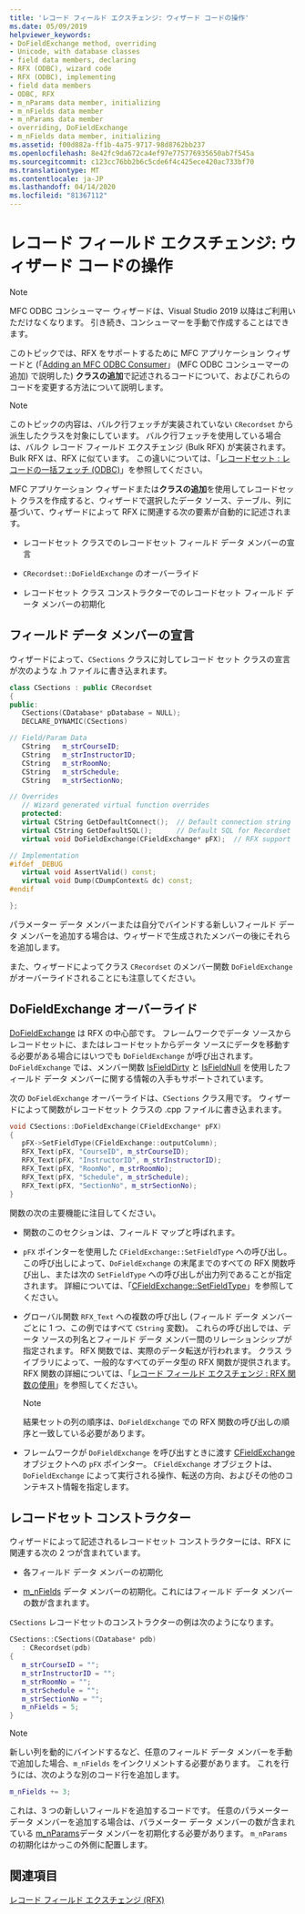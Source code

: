 ```yaml
---
title: 'レコード フィールド エクスチェンジ: ウィザード コードの操作'
ms.date: 05/09/2019
helpviewer_keywords:
- DoFieldExchange method, overriding
- Unicode, with database classes
- field data members, declaring
- RFX (ODBC), wizard code
- RFX (ODBC), implementing
- field data members
- ODBC, RFX
- m_nParams data member, initializing
- m_nFields data member
- m_nParams data member
- overriding, DoFieldExchange
- m_nFields data member, initializing
ms.assetid: f00d882a-ff1b-4a75-9717-98d8762bb237
ms.openlocfilehash: 8e42fc9da672ca4ef97e775776935650ab7f545a
ms.sourcegitcommit: c123cc76bb2b6c5cde6f4c425ece420ac733bf70
ms.translationtype: MT
ms.contentlocale: ja-JP
ms.lasthandoff: 04/14/2020
ms.locfileid: "81367112"
---
```

# <a name="record-field-exchange-working-with-the-wizard-code"></a>レコード フィールド エクスチェンジ: ウィザード コードの操作

> [!NOTE]
> MFC ODBC コンシューマー ウィザードは、Visual Studio 2019 以降はご利用いただけなくなります。 引き続き、コンシューマーを手動で作成することはできます。

このトピックでは、RFX をサポートするために MFC アプリケーション ウィザードと (「[Adding an MFC ODBC Consumer](../../mfc/reference/adding-an-mfc-odbc-consumer.md)」 (MFC ODBC コンシューマーの追加) で説明した) **クラスの追加**で記述されるコードについて、およびこれらのコードを変更する方法について説明します。

> [!NOTE]
> このトピックの内容は、バルク行フェッチが実装されていない `CRecordset` から派生したクラスを対象にしています。 バルク行フェッチを使用している場合は、バルク レコード フィールド エクスチェンジ (Bulk RFX) が実装されます。 Bulk RFX は、RFX に似ています。 この違いについては、「[レコードセット : レコードの一括フェッチ (ODBC)](../../data/odbc/recordset-fetching-records-in-bulk-odbc.md)」を参照してください。

MFC アプリケーション ウィザードまたは**クラスの追加**を使用してレコードセット クラスを作成すると、ウィザードで選択したデータ ソース、テーブル、列に基づいて、ウィザードによって RFX に関連する次の要素が自動的に記述されます。

- レコードセット クラスでのレコードセット フィールド データ メンバーの宣言

- `CRecordset::DoFieldExchange` のオーバーライド

- レコードセット クラス コンストラクターでのレコードセット フィールド データ メンバーの初期化

## <a name="field-data-member-declarations"></a><a name="_core_the_field_data_member_declarations"></a> フィールド データ メンバーの宣言

ウィザードによって、`CSections` クラスに対してレコード セット クラスの宣言が次のような .h ファイルに書き込まれます。

```cpp
class CSections : public CRecordset
{
public:
   CSections(CDatabase* pDatabase = NULL);
   DECLARE_DYNAMIC(CSections)

// Field/Param Data
   CString   m_strCourseID;
   CString   m_strInstructorID;
   CString   m_strRoomNo;
   CString   m_strSchedule;
   CString   m_strSectionNo;

// Overrides
   // Wizard generated virtual function overrides
   protected:
   virtual CString GetDefaultConnect();  // Default connection string
   virtual CString GetDefaultSQL();      // Default SQL for Recordset
   virtual void DoFieldExchange(CFieldExchange* pFX);  // RFX support

// Implementation
#ifdef _DEBUG
   virtual void AssertValid() const;
   virtual void Dump(CDumpContext& dc) const;
#endif

};
```

パラメーター データ メンバーまたは自分でバインドする新しいフィールド データ メンバーを追加する場合は、ウィザードで生成されたメンバーの後にそれらを追加します。

また、ウィザードによってクラス `CRecordset` のメンバー関数 `DoFieldExchange` がオーバーライドされることにも注意してください。

## <a name="dofieldexchange-override"></a><a name="_core_the_dofieldexchange_override"></a> DoFieldExchange オーバーライド

[DoFieldExchange](../../mfc/reference/crecordset-class.md#dofieldexchange) は RFX の中心部です。 フレームワークでデータ ソースからレコードセットに、またはレコードセットからデータ ソースにデータを移動する必要がある場合にはいつでも `DoFieldExchange` が呼び出されます。 `DoFieldExchange` では、メンバー関数 [IsFieldDirty](../../mfc/reference/crecordset-class.md#isfielddirty) と [IsFieldNull](../../mfc/reference/crecordset-class.md#isfieldnull) を使用したフィールド データ メンバーに関する情報の入手もサポートされています。

次の `DoFieldExchange` オーバーライドは、`CSections` クラス用です。 ウィザードによって関数がレコードセット クラスの .cpp ファイルに書き込まれます。

```cpp
void CSections::DoFieldExchange(CFieldExchange* pFX)
{
   pFX->SetFieldType(CFieldExchange::outputColumn);
   RFX_Text(pFX, "CourseID", m_strCourseID);
   RFX_Text(pFX, "InstructorID", m_strInstructorID);
   RFX_Text(pFX, "RoomNo", m_strRoomNo);
   RFX_Text(pFX, "Schedule", m_strSchedule);
   RFX_Text(pFX, "SectionNo", m_strSectionNo);
}
```

関数の次の主要機能に注目してください。

- 関数のこのセクションは、フィールド マップと呼ばれます。

- `pFX` ポインターを使用した `CFieldExchange::SetFieldType` への呼び出し。 この呼び出しによって、`DoFieldExchange` の末尾までのすべての RFX 関数呼び出し、または次の `SetFieldType` への呼び出しが出力列であることが指定されます。 詳細については、「[CFieldExchange::SetFieldType](../../mfc/reference/cfieldexchange-class.md#setfieldtype)」を参照してください。

- グローバル関数 `RFX_Text` への複数の呼び出し (フィールド データ メンバーごとに 1 つ、この例ではすべて `CString` 変数)。 これらの呼び出しでは、データ ソースの列名とフィールド データ メンバー間のリレーションシップが指定されます。 RFX 関数では、実際のデータ転送が行われます。 クラス ライブラリによって、一般的なすべてのデータ型の RFX 関数が提供されます。 RFX 関数の詳細については、「[レコード フィールド エクスチェンジ : RFX 関数の使用](../../data/odbc/record-field-exchange-using-the-rfx-functions.md)」を参照してください。

    > [!NOTE]
    >  結果セットの列の順序は、`DoFieldExchange` での RFX 関数の呼び出しの順序と一致している必要があります。

- フレームワークが `DoFieldExchange` を呼び出すときに渡す [CFieldExchange](../../mfc/reference/cfieldexchange-class.md) オブジェクトへの `pFX` ポインター。 `CFieldExchange` オブジェクトは、`DoFieldExchange` によって実行される操作、転送の方向、およびその他のコンテキスト情報を指定します。

## <a name="recordset-constructor"></a><a name="_core_the_recordset_constructor"></a> レコードセット コンストラクター

ウィザードによって記述されるレコードセット コンストラクターには、RFX に関連する次の 2 つが含まれています。

- 各フィールド データ メンバーの初期化

- [m_nFields](../../mfc/reference/crecordset-class.md#m_nfields) データ メンバーの初期化。これにはフィールド データ メンバーの数が含まれます。

`CSections` レコードセットのコンストラクターの例は次のようになります。

```cpp
CSections::CSections(CDatabase* pdb)
   : CRecordset(pdb)
{
   m_strCourseID = "";
   m_strInstructorID = "";
   m_strRoomNo = "";
   m_strSchedule = "";
   m_strSectionNo = "";
   m_nFields = 5;
}
```

> [!NOTE]
> 新しい列を動的にバインドするなど、任意のフィールド データ メンバーを手動で追加した場合、`m_nFields` をインクリメントする必要があります。 これを行うには、次のような別のコード行を追加します。

```cpp
m_nFields += 3;
```

これは、3 つの新しいフィールドを追加するコードです。 任意のパラメーター データ メンバーを追加する場合は、パラメーター データ メンバーの数が含まれている [m_nParams](../../mfc/reference/crecordset-class.md#m_nparams)データ メンバーを初期化する必要があります。 `m_nParams` の初期化はかっこの外側に配置します。

## <a name="see-also"></a>関連項目

[レコード フィールド エクスチェンジ (RFX)](../../data/odbc/record-field-exchange-rfx.md)
